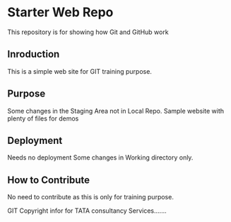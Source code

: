 # Starter Web Repo

This repository is for showing how Git and GitHub work

##  Inroduction
This is a simple web site for GIT training purpose.

## Purpose
Some changes in the Staging Area not in Local Repo.
Sample website with plenty of files for demos

## Deployment
Needs no deployment 
Some changes in Working directory only.

## How to Contribute
No need to contribute as this is only for training purpose.

GIT Copyright infor for TATA consultancy Services.......